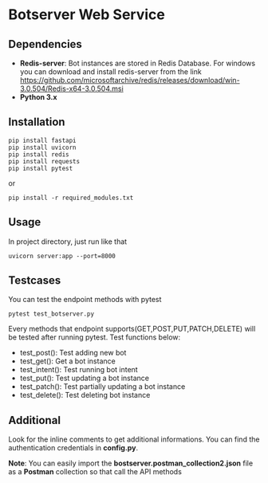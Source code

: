 # Botserver Web Service
## Dependencies
* **Redis-server**: Bot instances are stored in Redis Database. 
For windows you can download and install redis-server from the link https://github.com/microsoftarchive/redis/releases/download/win-3.0.504/Redis-x64-3.0.504.msi 
* **Python 3.x**
## Installation
```
pip install fastapi
pip install uvicorn
pip install redis
pip install requests
pip install pytest
```
or
```
pip install -r required_modules.txt
```
## Usage
In project directory, just run like that
```
uvicorn server:app --port=8000
```

## Testcases
You can test the endpoint methods with pytest
```
pytest test_botserver.py
```

Every methods that endpoint supports(GET,POST,PUT,PATCH,DELETE) will be tested after running pytest. Test functions below:
* test_post(): Test adding new bot
* test_get(): Get a bot instance
* test_intent(): Test running bot intent
* test_put(): Test updating a bot instance
* test_patch(): Test partially updating a bot instance
* test_delete(): Test deleting bot instance

## Additional
Look for the inline comments to get additional informations. You can find the authentication credentials in **config.py**.

**Note**: You can easily import the **bostserver.postman_collection2.json** file as a **Postman** collection so that call the API methods

